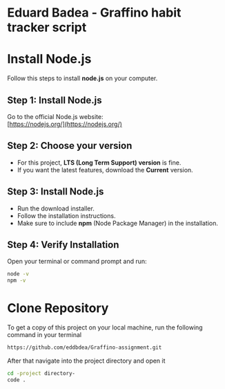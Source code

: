 <h1>Eduard Badea - Graffino habit tracker script</h1>

# Install Node.js

Follow this steps to install **node.js** on your computer.

## Step 1: Install Node.js

Go to the official Node.js website:  
[https://nodejs.org/](https://nodejs.org/)

## Step 2: Choose your version

- For this project, **LTS (Long Term Support) version** is fine.
- If you want the latest features, download the **Current** version.

## Step 3: Install Node.js

- Run the download installer.
- Follow the installation instructions.
- Make sure to include **npm** (Node Package Manager) in the installation.

## Step 4: Verify Installation

Open your terminal or command prompt and run:
```bash
node -v
npm -v
```
# Clone Repository

To get a copy of this project on your local machine, run the following command in your terminal
```bash
https://github.com/eddbdea/Graffino-assignment.git
```
After that navigate into the project directory and open it
```bash
cd -project directory-
code .
